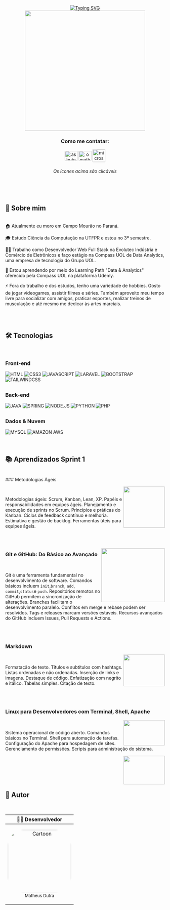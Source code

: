 <div align="center">
<a href="https://git.io/typing-svg"><img src="https://readme-typing-svg.demolab.com?font=Fira+Code&weight=500&size=40&pause=2000&color=FFFAFA&background=483D8B00&vCenter=true&width=900&height=90&lines=Salve+fam%C3%ADlia!+Matheus+Dutra+aqui+%E2%9C%8C%F0%9F%8F%BC" alt="Typing SVG" /></a>

<div align="center">
   <img height="380em" src="https://media1.giphy.com/media/v1.Y2lkPTc5MGI3NjExNjU0YTA0OGM3ODRmNjA4OWU4OGQxYjlhODE2NzFjNzc5MWE3NTc4OCZlcD12MV9pbnRlcm5hbF9naWZzX2dpZklkJmN0PWc/50fuVHMGUVszu/giphy.gif"/>
</div>


 <h3 align="center">Como me contatar:</h3>

<a href="https://linkedin.com/in/omatheus-dutra" target="blank"><img align="center" src="https://raw.githubusercontent.com/rahuldkjain/github-profile-readme-generator/master/src/images/icons/Social/linked-in-alt.svg" alt="ashutosh mishra" height="30" width="40" /></a>
<a href="https://instagram.com/omatheus.dutra" target="blank"><img align="center" src="https://raw.githubusercontent.com/rahuldkjain/github-profile-readme-generator/master/src/images/icons/Social/instagram.svg" alt="omatheus.dutra" height="30" width="40" /></a>
<a href="mailto:matheusbdutra@hotmail.com" target="blank"><img align="center" height="40" width="40" alt="microsoft_outlook_macos_bigsur_icon_189971" src="https://user-images.githubusercontent.com/89203538/236384408-d701199a-69e4-4d73-b7b2-d304f871440c.png" /></a>

 <h6> Os ícones acima são clicáveis </h6> 
<div style="text-align: center;"><br><br>

<h2 align="left">🚀 Sobre mim</h2><br>
<div style="text-align: left;">
   
<div align="left">
🏠 Atualmente  eu moro em Campo Mourão no Paraná.

🎓 Estudo Ciência da Computação na UTFPR e estou no 3º semestre. 

👩‍💻 Trabalho como Desenvolvedor Web Full Stack na Evolutec Indústria e Comércio de Eletrônicos e faço estágio na Compass UOL de Data Analytics, uma empresa de tecnologia do Grupo UOL.

🧠 Estou aprendendo por meio do Learning Path "Data & Analytics" oferecido pela Compass UOL na plataforma Udemy.

⚡️ Fora do trabalho e dos estudos, tenho uma variedade de hobbies. Gosto de jogar videogames, assistir filmes e séries. Também aproveito meu tempo livre para socializar com amigos, praticar esportes, realizar treinos de musculação e até mesmo me dedicar às artes marciais.
</div><br>

<div style="display: inline_block"><br>

<h2 align="left">🛠️ Tecnologias</h2><br>
<div align="left">
  
  <h3> Front-end </h3>
  <img alt="HTML" src="https://img.shields.io/badge/HTML5-E34F26?style=for-the-badge&logo=html5&logoColor=white">
  <img alt="CSS3" src="https://img.shields.io/badge/CSS3-1572B6?style=for-the-badge&logo=css3&logoColor=white">
  <img alt="JAVASCRIPT" src="https://img.shields.io/badge/JavaScript-F7DF1E?style=for-the-badge&logo=javascript&logoColor=black">
  <img alt="LARAVEL" src="https://img.shields.io/badge/Laravel-FF2D20?style=for-the-badge&logo=laravel&logoColor=white">
  <img alt="BOOTSTRAP" src="https://img.shields.io/badge/Bootstrap-563D7C?style=for-the-badge&logo=bootstrap&logoColor=white">
  <img alt="TAILWINDCSS" src="https://img.shields.io/badge/Tailwind_CSS-38B2AC?style=for-the-badge&logo=tailwind-css&logoColor=white">
 
  
  ##
  
  <h3> Back-end </h3>
  <img alt="JAVA" src="https://img.shields.io/badge/Java-ED8B00?style=for-the-badge&logo=java&logoColor=white">
  <img alt="SPRING" src="https://img.shields.io/badge/Spring-6DB33F?style=for-the-badge&logo=spring&logoColor=white">
  <img alt="NODE.JS" src="https://img.shields.io/badge/Node.js-43853D?style=for-the-badge&logo=node.js&logoColor=white">
  <img alt="PYTHON" src="https://img.shields.io/badge/Python-14354C?style=for-the-badge&logo=python&logoColor=white">
  <img alt="PHP" src="https://img.shields.io/badge/PHP-777BB4?style=for-the-badge&logo=php&logoColor=white">
  
  
  ##
  
  <h3> Dados & Nuvem </h3>
  <img alt="MYSQL" src="https://img.shields.io/badge/MySQL-00000F?style=for-the-badge&logo=mysql&logoColor=white">
  <img alt="AMAZON AWS" src="https://img.shields.io/badge/Amazon_AWS-FF9900?style=for-the-badge&logo=amazonaws&logoColor=white">
  

</div></div><br><br>

<h2 align="left">📚 Aprendizados Sprint 1</h2><br>
<div style="text-align: left;">
<div align="left">
### Metodologias Ágeis

<img src="https://github.com/omatheusdutra/omatheusdutra/assets/89203538/2291790a-904e-4eb0-8a9c-a19c9ee3fe64
" align="right" width="130" height="130">
<br>


 Metodologias ágeis: Scrum, Kanban, Lean, XP. Papéis e responsabilidades em equipes ágeis. Planejamento e execução de sprints no Scrum. Princípios e práticas do Kanban. Ciclos de feedback contínuo e melhoria. Estimativa e gestão de backlog. Ferramentas úteis para equipes ágeis.

<br><br>

<img src="https://github.com/omatheusdutra/omatheusdutra/assets/89203538/d8e6e2b4-d9e2-4a82-8fc1-fc50b4a539e6
" align="right" width="200" height="170">

###  Git e GitHub: Do Básico ao Avançado

<br>

Git é uma ferramenta fundamental no desenvolvimento de software. Comandos básicos incluem  `init`,`branch`, `add`, `commit`,`status`e `push`. Repositórios remotos no GitHub permitem a sincronização de alterações. Branches facilitam o desenvolvimento paralelo. Conflitos em merge e rebase podem ser resolvidos. Tags e releases marcam versões estáveis. Recursos avançados do GitHub incluem Issues, Pull Requests e Actions.

<br><br>

###  Markdown

<img src="https://github.com/omatheusdutra/omatheusdutra/assets/89203538/c4bc776f-f061-4d62-893b-0e2e4606dd98
" align="right" width="130" height="100">
<br>

 Formatação de texto. Títulos e subtítulos com hashtags. Listas ordenadas e não ordenadas. Inserção de links e imagens. Destaque de código. Enfatização com negrito e itálico. Tabelas simples. Citação de texto.

<br><br>

###  Linux para Desenvolvedores com Terminal, Shell, Apache

<img src="https://github.com/omatheusdutra/omatheusdutra/assets/89203538/9d1e2d93-f467-4fa3-aa4f-d16cff24b463
" align="right" width="130" height="80">

<br>

Sistema operacional de código aberto. Comandos básicos no Terminal. Shell para automação de tarefas. Configuração do Apache para hospedagem de sites. Gerenciamento de permissões. Scripts para administração do sistema.

<img src="https://upload.wikimedia.org/wikipedia/commons/1/10/Apache_HTTP_server_logo_%282019-present%29.svg
" align="right" width="130" height="90">

<br><br>

</div></div><br><br>
 
<h2 align="left">👷 Autor</h2><br>
<div style="text-align: left;">
<div align="center"> 

| 🧑‍💻 Desenvolvedor                                                                                                                                                                                                                                              |
| ------------------------------------------------------------------------------------------------------------------------------------------------------------------------------------------------------------------------------------------------------------ |
| <p align="center"> <img alt="Cartoon" height="200" style="border-radius:50px;" src="https://user-images.githubusercontent.com/89203538/222477874-0acc3db4-e4cd-4988-956c-b9d30f956e69.jpg?transparent=1&palette=1&scale=2"></br><sub>Matheus Dutra</sub></p> |

    
</div></div>
